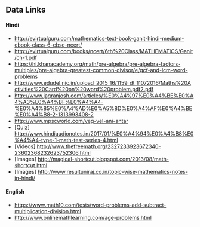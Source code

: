 ## Data Links

#### Hindi
- http://evirtualguru.com/mathematics-text-book-ganit-hindi-medium-ebook-class-6-cbse-ncert/
- http://evirtualguru.com/books/ncert/6th%20Class/MATHEMATICS/Ganit/ch-1.pdf
- https://hi.khanacademy.org/math/pre-algebra/pre-algebra-factors-multiples/pre-algebra-greatest-common-divisor/e/gcf-and-lcm-word-problems
- http://www.edudel.nic.in/upload_2015_16/1159_dt_11072016/Maths%20Activities%20Card%20on%20word%20problem.pdf2.pdf
- http://www.jagranjosh.com/articles/%E0%A4%97%E0%A4%BE%E0%A4%A3%E0%A4%BF%E0%A4%A4-%E0%A4%85%E0%A4%AD%E0%A5%8D%E0%A4%AF%E0%A4%BE%E0%A4%B8-2-1313993408-2
- http://www.mpscworld.com/veg-vel-ani-antar
- [Quiz] http://www.hindiaudionotes.in/2017/01/%E0%A4%94%E0%A4%B8%E0%A4%A4-type-1-math-test-series-4.html
- [Videos] http://www.thefreemath.org/2327233923672340-23602368232623752306.html
- [Images] http://magical-shortcut.blogspot.com/2013/08/math-shortcut.html
- [Images] http://www.resultuniraj.co.in/topic-wise-mathematics-notes-in-hindi/


#### English
- https://www.math10.com/tests/word-problems-add-subtract-multiplication-division.html
- http://www.onlinemathlearning.com/age-problems.html

